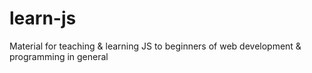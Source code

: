 # learn-js
Material for teaching &amp; learning JS to beginners of web development &amp; programming in general
